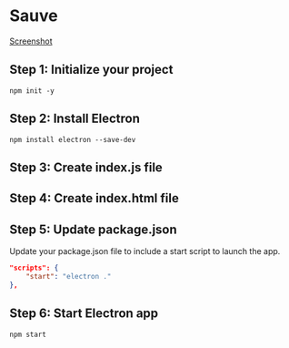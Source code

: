 # Sauve

[Screenshot](sauve.png)

## Step 1: Initialize your project

```shell
npm init -y
```

## Step 2: Install Electron

```shell
npm install electron --save-dev
```

## Step 3: Create index.js file

## Step 4: Create index.html file

## Step 5: Update package.json

Update your package.json file to include a start script to launch the app.

```json
"scripts": {
    "start": "electron ."
},
```

## Step 6: Start Electron app

```shell
npm start
```
